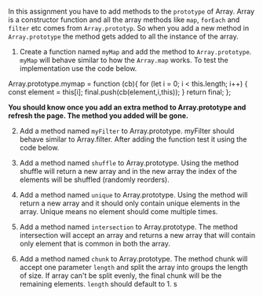 In this assignment you have to add methods to the `prototype` of Array. Array is a constructor function and all the array methods like `map`, `forEach` and `filter` etc comes from `Array.prototyp`. So when you add a new method in `Array.prototype` the method gets added to all the instance of the array.

1. Create a function named `myMap` and add the method to `Array.prototype`. `myMap` will behave similar to how the `Array.map` works. To test the implementation use the code below.
 
Array.prototype.mymap = function (cb){
   for (let i = 0; i < this.length; i++) {
       const element = this[i];
       final.push(cb(element,i,this));
   }
   return final; 
};

**You should know once you add an extra method to Array.prototype and refresh the page. The method you added will be gone.**

2. Add a method named `myFilter` to Array.prototype. myFilter should behave similar to Array.filter. After adding the function test it using the code below.

3. Add a method named `shuffle` to Array.prototype. Using the method shuffle will return a new array and in the new array the index of the elements will be shuffled (randomly reorders).

4. Add a method named `unique` to Array.prototype. Using the method will return a new array and it should only contain unique elements in the array. Unique means no element should come multiple times.

5. Add a method named `intersection` to Array.prototype. The method intersection will accept an array and returns a new array that will contain only element that is common in both the array.

6. Add a method named `chunk` to Array.prototype. The method chunk will accept one parameter `length` and split the array into groups the length of size. If array can't be split evenly, the final chunk will be the remaining elements. `length` should default to 1.
s
